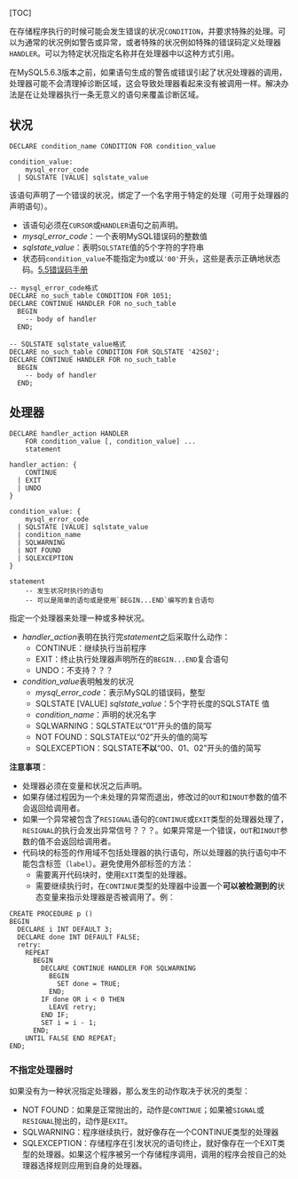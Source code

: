 [TOC]

在存储程序执行的时候可能会发生错误的状况`CONDITION`，并要求特殊的处理。可以为通常的状况例如警告或异常，或者特殊的状况例如特殊的错误码定义处理器`HANDLER`。可以为特定状况指定名称并在处理器中以这种方式引用。

在MySQL5.6.3版本之前，如果语句生成的警告或错误引起了状况处理器的调用，处理器可能不会清理掉诊断区域，这会导致处理器看起来没有被调用一样。解决办法是在让处理器执行一条无意义的语句来覆盖诊断区域。

## 状况

```mysql
DECLARE condition_name CONDITION FOR condition_value

condition_value:
    mysql_error_code
  | SQLSTATE [VALUE] sqlstate_value
```

该语句声明了一个错误的状况，绑定了一个名字用于特定的处理（可用于处理器的声明语句）。

- 该语句必须在`CURSOR`或`HANDLER`语句之前声明。
- *mysql_error_code*：一个表明MySQL错误码的整数值
- *sqlstate_value*：表明`SQLSTATE`值的5个字符的字符串
- 状态码`condition_value`不能指定为`0`或以`'00'`开头，这些是表示正确地状态码。[5.5错误码手册](https://dev.mysql.com/doc/refman/5.5/en/server-error-reference.html)

```mysql
-- mysql_error_code格式
DECLARE no_such_table CONDITION FOR 1051;
DECLARE CONTINUE HANDLER FOR no_such_table
  BEGIN
    -- body of handler
  END;

-- SQLSTATE sqlstate_value格式
DECLARE no_such_table CONDITION FOR SQLSTATE '42S02';
DECLARE CONTINUE HANDLER FOR no_such_table
  BEGIN
    -- body of handler
  END;
```

## 处理器

```mysql
DECLARE handler_action HANDLER
    FOR condition_value [, condition_value] ...
    statement

handler_action: {
    CONTINUE
  | EXIT
  | UNDO
}

condition_value: {
    mysql_error_code
  | SQLSTATE [VALUE] sqlstate_value
  | condition_name
  | SQLWARNING
  | NOT FOUND
  | SQLEXCEPTION
}

statement
	-- 发生状况时执行的语句
	-- 可以是简单的语句或是使用`BEGIN...END`编写的复合语句
```

指定一个处理器来处理一种或多种状况。

- *handler_action*表明在执行完*statement*之后采取什么动作：
    - CONTINUE：继续执行当前程序
    - EXIT：终止执行处理器声明所在的`BEGIN...END`复合语句
    - UNDO：不支持？？？
- *condition_value*表明触发的状况
    - *mysql_error_code*：表示MySQL的错误码，整型
    - SQLSTATE [VALUE] *sqlstate_value*：5个字符长度的SQLSTATE 值
    - *condition_name*：声明的状况名字
    - SQLWARNING：SQLSTATE以“01”开头的值的简写
    - NOT FOUND：SQLSTATE以“02”开头的值的简写
    - SQLEXCEPTION：SQLSTATE**不以**“00、01、02”开头的值的简写

**注意事项**：

- 处理器必须在变量和状况之后声明。
- 如果存储过程因为一个未处理的异常而退出，修改过的`OUT`和`INOUT`参数的值不会返回给调用者。
- 如果一个异常被包含了`RESIGNAL`语句的`CONTINUE`或`EXIT`类型的处理器处理了，`RESIGNAL`的执行会发出异常信号？？？。如果异常是一个错误，`OUT`和`INOUT`参数的值不会返回给调用者。
- 代码块的标签的作用域不包括处理器的执行语句，所以处理器的执行语句中不能包含标签（`label`）。避免使用外部标签的方法：
    - 需要离开代码块时，使用`EXIT`类型的处理器。
    - 需要继续执行时，在`CONTINUE`类型的处理器中设置一个**可以被检测到的**状态变量来指示处理器是否被调用了。例：

```mysql
CREATE PROCEDURE p ()
BEGIN
  DECLARE i INT DEFAULT 3;
  DECLARE done INT DEFAULT FALSE;
  retry:
    REPEAT
      BEGIN
        DECLARE CONTINUE HANDLER FOR SQLWARNING
          BEGIN
            SET done = TRUE;
          END;
        IF done OR i < 0 THEN
          LEAVE retry;
        END IF;
        SET i = i - 1;
      END;
    UNTIL FALSE END REPEAT;
END;
```



### 不指定处理器时

如果没有为一种状况指定处理器，那么发生的动作取决于状况的类型：

- NOT FOUND：如果是正常抛出的，动作是`CONTINUE`；如果被`SIGNAL`或`RESIGNAL`抛出的，动作是`EXIT`。
- SQLWARNING：程序继续执行，就好像存在一个CONTINUE类型的处理器
- SQLEXCEPTION：存储程序在引发状况的语句终止，就好像存在一个EXIT类型的处理器。如果这个程序被另一个存储程序调用，调用的程序会按自己的处理器选择规则应用到自身的处理器。

